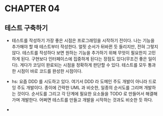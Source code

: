 # CHAPTER 04

## 테스트 구축하기

- 테스트를 작성하기 가장 좋은 시점은 프로그래밍을 시작하기 전이다. 나는 기능을 추가해야 할 때 테스트부터 작성한다. 얼핏 순서가 뒤바뀐 듯 들리지만, 전혀 그렇지 않다. 테스트를 작성하다 보면 원하는 기능을 추가하기 위해 무엇이 필요한지 고민하게 된다. 구현보다 인터페이스에 집중하게 된다는 장점도 있다(무조건 좋은 일이다). 게다가 코딩이 완료되는 시점을 정확하게 판단할 수 있다. 테스트를 모두 통과한 시점이 바로 코드를 완성한 시점이다.

- hs: 요즘 DDD 를 시도하고 있다. 여기서 DDD 라 도메인 주도 개발이 아니라 드로잉 주도 개발이다. 종이에 간략한 UML 과 비슷한, 일종의 순서도를 그리며 개발하는 것이다. 순서도를 그리고 각 단계에 필요한 요소들을 TODO 로 만들어서 해결해 가며 개발한다. 어쩌면 테스트를 만들고 개발을 시작하는 것과도 비슷한 듯 하다.

-

